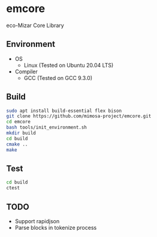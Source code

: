 # emcore

eco-Mizar Core Library

## Environment

- OS
  - Linux (Tested on Ubuntu 20.04 LTS)
- Compiler
  - GCC (Tested on GCC 9.3.0)

## Build

```bash
sudo apt install build-essential flex bison
git clone https://github.com/mimosa-project/emcore.git
cd emcore
bash tools/init_environment.sh
mkdir build
cd build
cmake ..
make
```

## Test

```bash
cd build
ctest
```

## TODO

- Support rapidjson
- Parse blocks in tokenize process
